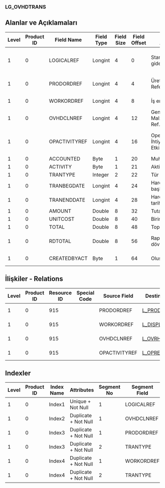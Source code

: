 ### LG_OVHDTRANS

## Alanlar ve Açıklamaları

**Level**|**Product ID**|**Field Name**|**Field Type**|**Field Size**|**Field Offset**|**Türkçe Açıklama**|**Expression**
-----|-----|-----|-----|-----|-----|-----|-----
1|0|LOGICALREF|Longint|4|0|Standart genel gider log. Ref.|Standart OverHead Logical Reference
1|0|PRODORDREF|Longint|4|4|Üretim Emri Referansı|Production Order Reference
1|0|WORKORDREF|Longint|4|8|İş emirleri ref.|Work Ordr Reference
1|0|OVHDCLNREF|Longint|4|12|Genel gider - Malzeme satırı Ref.|Overhead Item Line Reference
1|0|OPACTIVITYREF|Longint|4|16|Operasyon İhtiyaçları Etkinliği Ref.|Operation Requirements Activity Reference
1|0|ACCOUNTED|Byte|1|20|Muhasebeleşmiş|Accounted
1|0|ACTIVITY|Byte|1|21|Aktivite|Activity
1|0|TRANTYPE|Integer|2|22|Tür|Type
1|0|TRANBEGDATE|Longint|4|24|Hareket başlangıç tarihi|Transaction Begin Date
1|0|TRANENDDATE|Longint|4|28|Hareket bitiş tarihi|Transaction End Date
1|0|AMOUNT|Double|8|32|Tutar|Amount
1|0|UNITCOST|Double|8|40|Birim maliyeti|Unit Cost
1|0|TOTAL|Double|8|48|Toplam|Total
1|0|RDTOTAL|Double|8|56|Raporlama dövizi - Toplam|Reporting Currency - Total
1|0|CREATEDBYACT|Byte|1|64|Oluşturan|Created By Actual

## İlişkiler - Relations

**Level**|**Product ID**|**Resource ID**|**Special Code**|**Source Field**|**Destination Table**|**Destination Field**|**Relation Type**|**Extra Condition**
-----|-----|-----|-----|-----|-----|-----|-----|-----
1|0|915||PRODORDREF|[L_PRODORD](../LG_PRODORD "L_PRODORD")|LOGICALREF|one-to-one|
1|0|915||WORKORDREF|[L_DISPLINE](../LG_DISPLINE "L_DISPLINE")|LOGICALREF|one-to-one|
1|0|915||OVHDCLNREF|[L_OVRHDCENTERLN](../LG_OVRHDCENTERLN "L_OVRHDCENTERLN")|LOGICALREF|one-to-one|
1|0|915||OPACTIVITYREF|[L_OPREQACTIVITY](../LG_OPREQACTIVITY "L_OPREQACTIVITY")|LOGICALREF|one-to-one|

## Indexler

**Level**|**Product ID**|**Index Name**|**Attributes**|**Segment No**|**Segment Field**|**Sense**
-----|-----|-----|-----|-----|-----|-----
1|0|Index1|Unique + Not Null|1|LOGICALREF|Ascending
1|0|Index2|Duplicate + Not Null|1|OVHDCLNREF|Ascending
1|0|Index3|Duplicate + Not Null|1|PRODORDREF|Ascending
1|0|Index3|Duplicate + Not Null|2|TRANTYPE|Ascending
1|0|Index4|Duplicate + Not Null|1|WORKORDREF|Ascending
1|0|Index4|Duplicate + Not Null|2|TRANTYPE|Ascending
